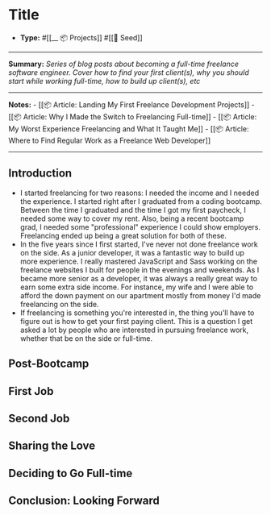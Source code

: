 # Title

- **Type:** #[[__ 📦 Projects]] #[[🌱 Seed]]

---
**Summary:**
*Series of blog posts about becoming a full-time freelance software engineer. Cover how to find your first client(s), why you should start while working full-time, how to build up client(s), etc*

---
**Notes:**
    - [[📦 Article: Landing My First Freelance Development Projects]]
    - [[📦 Article: Why I Made the Switch to Freelancing Full-time]]
    - [[📦 Article: My Worst Experience Freelancing and What It Taught Me]]
    - [[📦 Article: Where to Find Regular Work as a Freelance Web Developer]]

---

## Introduction

- I started freelancing for two reasons: I needed the income and I needed the experience. I started right after I graduated from a coding bootcamp. Between the time I graduated and the time I got my first paycheck, I needed some way to cover my rent. Also, being a recent bootcamp grad, I needed some "professional" experience I could show employers. Freelancing ended up being a great solution for both of these.
- In the five years since I first started, I've never not done freelance work on the side. As a junior developer, it was a fantastic way to build up more experience. I really mastered JavaScript and Sass working on the freelance websites I built for people in the evenings and weekends. As I became more senior as a developer, it was always a really great way to earn some extra side income. For instance, my wife and I were able to afford the down payment on our apartment mostly from money I'd made freelancing on the side.
- If freelancing is something you're interested in, the thing you'll have to figure out is how to get your first paying client. This is a question I get asked a lot by people who are interested in pursuing freelance work, whether that be on the side or full-time.


## Post-Bootcamp


## First Job


## Second Job


## Sharing the Love


## Deciding to Go Full-time


## Conclusion: Looking Forward




